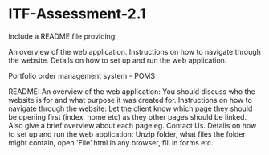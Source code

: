 # ITF-Assessment-2.1
Include a README file providing:

An overview of the web application.
Instructions on how to navigate through the website.
Details on how to set up and run the web application.

Portfolio order management system - POMS

	

README:
An overview of the web application: You should discuss who the website is for and what purpose it was created for.
Instructions on how to navigate through the website: Let the client know which page they should be opening first (index, home etc) as they other pages should be linked. Also give a brief overview about each page eg. Contact Us.
Details on how to set up and run the web application:  Unzip folder, what files the folder might contain, open 'File'.html in any browser, fill in forms etc.